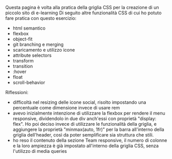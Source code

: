 
Questa pagina è volta alla pratica della griglia CSS per la creazione
di un piccolo sito di e-learning
Di seguito altre funzionalità CSS di cui ho potuto fare pratica
con questo esercizio:
- html semantico
- flexbox
- object-fit
- git branching e merging
- scaricamento e utilizzo icone
- attribute selectors
- transform
- transition
- :hover
- float
- scroll-behavior

Riflessioni: 

- difficoltà nel resizing delle icone social, risolto impostando una percentuale come dimensione
  invece di usare rem
- avevo inizialmente intenzione di utilizzare la flexbox per rendere il menu responsive, dividendolo
  in due div anch'essi con proprietà "display: flex". Ho poi deciso invece di utilizzare le funzionalità della griglia, e aggiungere la proprietà "minmax(auto, 1fr)" per la barra all'interno della griglia 
  dell'header, così da poter semplificare sia struttura che stili.
- ho reso il contenuto della sezione Team responsive, il numero di colonne e la loro ampiezza è già
  impostato all'interno della griglia CSS, senza l'utilizzo di media queries